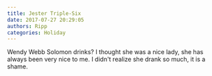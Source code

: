 ```yaml
---
title: Jester Triple-Six
date: 2017-07-27 20:29:05
authors: Ripp
categories: Holiday
---
```


 Wendy Webb Solomon drinks? I thought she was a nice lady, she has always been very nice to me. I didn't realize she drank so much, it is a shame.